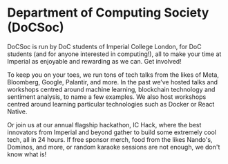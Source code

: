 # Department of Computing Society (DoCSoc)

DoCSoc is run by DoC students of Imperial College London, for DoC students (and for anyone interested in computing!), all to make your time at Imperial as enjoyable and rewarding as we can. Get involved!

To keep you on your toes, we run tons of tech talks from the likes of Meta, Bloomberg, Google, Palantir, and more. In the past we’ve hosted talks and workshops centred around machine learning, blockchain technology and sentiment analysis, to name a few examples. We also host workshops centred around learning particular technologies such as Docker or React Native.

Or join us at our annual flagship hackathon, IC Hack, where the best innovators from Imperial and beyond gather to build some extremely cool tech, all in 24 hours. If free sponsor merch, food from the likes Nando's, Dominos, and more, or random karaoke sessions are not enough, we don't know what is! 

